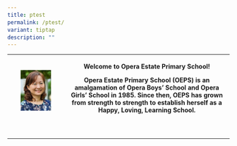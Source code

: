 ```yaml
---
title: ptest
permalink: /ptest/
variant: tiptap
description: ""
---
```

<table>
<tbody>
<tr>
<th rowspan="1" colspan="1">
<p></p>
<div class="isomer-image-wrapper">
<img style="width: 60%;" height="auto" width="100%" alt="" src="/images/p2024.jpg">
</div>
</th>
<th rowspan="1" colspan="1">
<p>Welcome to Opera Estate Primary School!</p>
<p></p>
<p>Opera Estate Primary School (OEPS) is an amalgamation of Opera Boys’ School
and Opera Girls’ School in 1985. Since then, OEPS has grown from strength
to strength to establish herself as a Happy, Loving, Learning School.</p>
<p></p>
</th>
</tr>
<tr>
<td rowspan="1" colspan="1">
<p></p>
</td>
<td rowspan="1" colspan="1">
<p></p>
</td>
</tr>
<tr>
<td rowspan="1" colspan="1">
<p></p>
</td>
<td rowspan="1" colspan="1">
<p></p>
</td>
</tr>
</tbody>
</table>
<p></p>